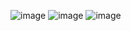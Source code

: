 ![image](https://github.com/wkdtjdwns/Web/assets/128266768/429caaea-065c-4e77-a4d6-a9e4c9b27a01)
![image](https://github.com/wkdtjdwns/Web/assets/128266768/598ec999-64df-4aa3-92bb-6f3c6684e4e7)
![image](https://github.com/wkdtjdwns/Web/assets/128266768/360cf847-8151-469d-9c1c-de20268ea42e)
